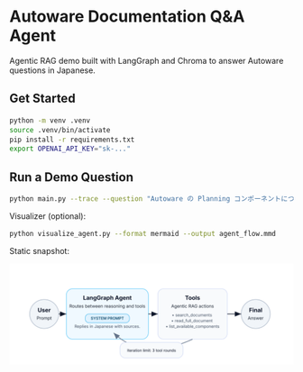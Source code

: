 # Autoware Documentation Q&A Agent

Agentic RAG demo built with LangGraph and Chroma to answer Autoware questions in Japanese.

## Get Started
```bash
python -m venv .venv
source .venv/bin/activate
pip install -r requirements.txt
export OPENAI_API_KEY="sk-..."
```

## Run a Demo Question
```bash
python main.py --trace --question "Autoware の Planning コンポーネントについて教えてください"
```

Visualizer (optional):
```bash
python visualize_agent.py --format mermaid --output agent_flow.mmd
```
Static snapshot:

![Agent Flow](visuals/agent_flow.svg)
